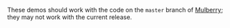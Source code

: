 These demos should work with the code on the `master` branch of
[Mulberry](https://github.com/Toura/mulberry); they may not work with the
current release.
